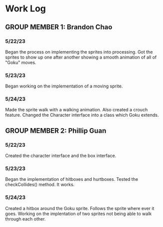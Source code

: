 # Work Log

## GROUP MEMBER 1: Brandon Chao

### 5/22/23

Began the process on implementing the sprites into processing. Got the sprites to show up one after another showing a smooth animation of all of "Goku" moves.

### 5/23/23

Began working on the implementation of a moving sprite.

### 5/24/23

Made the sprite walk with a walking animation. Also created a crouch feature. Changed the Character interface into a class which Goku extends. 

## GROUP MEMBER 2: Phillip Guan

### 5/22/23

Created the character interface and the box interface.

### 5/23/23

Began the implementation of hitboxes and hurtboxes. Tested the checkCollides() method. It works.

### 5/24/23

Created a hitbox around the Goku sprite. Follows the sprite where ever it goes. Working on the implentation of two sprites not being able to walk through each other.
